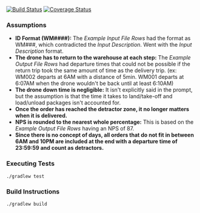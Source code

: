 [![Build Status](https://travis-ci.org/jrchien/drone-delivery-challenge.svg?branch=master)](https://travis-ci.org/jrchien/drone-delivery-challenge) [![Coverage Status](https://coveralls.io/repos/github/jrchien/drone-delivery-challenge/badge.svg?branch=master)](https://coveralls.io/github/jrchien/drone-delivery-challenge?branch=master)

### Assumptions

* **ID Format (WM####):** The *Example Input File Rows* had the format as WM###, which contradicted the *Input Description*. Went with the *Input Description* format.
* **The drone has to return to the warehouse at each step:** The *Example Output File Rows* had departure times that could not be possible if the return trip took the same amount of time as the delivery trip. (ex: WM002 departs at 6AM with a distance of 5min. WM001 departs at 6:07AM when the drone wouldn't be back until at least 6:10AM)
* **The drone down time is negligible:** It isn't explicitly said in the prompt, but the assumption is that the time it takes to land/take-off and load/unload packages isn't accounted for.
* **Once the order has reached the detractor zone, it no longer matters when it is delivered.**
* **NPS is rounded to the nearest whole percentage:** This is based on the *Example Output File Rows* having an NPS of 87.
* **Since there is no concept of days, all orders that do not fit in between 6AM and 10PM are included at the end with a departure time of 23:59:59 and count as detractors.**

### Executing Tests
```
./gradlew test
```

### Build Instructions
```
./gradlew build
```
